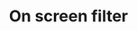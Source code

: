 ---
title: On screen filter
layout: design-pattern
category: Search, sort and filter
permalink: ui-patterns/search-sort-and-filter/on-screen-filter/
design-pattern-type: mobile

what:
 An option to select the information that should be displayed on the search results screen. With one tap, the filter is applied.

why:
 There is enough space on the screen to show the filter, and these are relevant to find different information categories.

do: >
 * Filtering options should be clearly worded and easy to understand.

 * When possible, provide visual cues to show the filters that are applied, or which are "on", especially if the filter controls are sometimes hidden.

dont: >
 * It is not a screen sort, it does not order. It selects some information and excludes other.

tags: >
 Menu, sidedrawer, tools, hidden, main, primary, navigation, mobile, Launchpad, springboard.

---